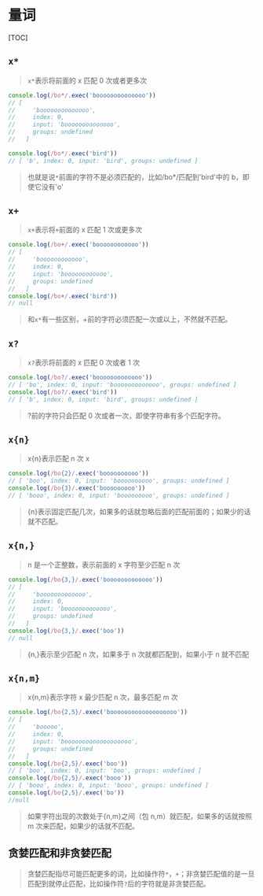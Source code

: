 # 量词

[TOC]

## `x*`

> `x*`表示将前面的 x 匹配 0 次或者更多次

```ts
console.log(/bo*/.exec('boooooooooooooo'))
// [
//     'boooooooooooooo',
//     index: 0,
//     input: 'boooooooooooooo',
//     groups: undefined
//   ]

console.log(/bo*/.exec('bird'))
// [ 'b', index: 0, input: 'bird', groups: undefined ]
```

> 也就是说`*`前面的字符不是必须匹配的，比如/bo\*/匹配到'bird'中的 b，即使它没有'o'

## `x+`

> `x+`表示将`+`前面的 x 匹配 1 次或更多次

```ts
console.log(/bo+/.exec('boooooooooooo'))
// [
//     'boooooooooooo',
//     index: 0,
//     input: 'boooooooooooo',
//     groups: undefined
//   ]
console.log(/bo+/.exec('bird'))
// null
```

> 和`x*`有一些区别，+前的字符必须匹配一次或以上，不然就不匹配。

## `x?`

> `x?`表示将前面的 x 匹配 0 次或者 1 次

```ts
console.log(/bo?/.exec('booooooooooooo'))
// [ 'bo', index: 0, input: 'booooooooooooo', groups: undefined ]
console.log(/bo?/.exec('bird'))
// [ 'b', index: 0, input: 'bird', groups: undefined ]
```

> ?前的字符只会匹配 0 次或者一次，即使字符串有多个匹配字符。

## `x{n}`

> x{n}表示匹配 n 次 x

```ts
console.log(/bo{2}/.exec('boooooooooo'))
// [ 'boo', index: 0, input: 'boooooooooo', groups: undefined ]
console.log(/bo{3}/.exec('booooooooo'))
// [ 'booo', index: 0, input: 'booooooooo', groups: undefined ]
```

> {n}表示固定匹配几次，如果多的话就忽略后面的匹配前面的；如果少的话就不匹配。

## `x{n,}`

> n 是一个正整数，表示前面的 x 字符至少匹配 n 次

```ts
console.log(/bo{3,}/.exec('booooooooooooo'))
// [
//     'booooooooooooo',
//     index: 0,
//     input: 'booooooooooooo',
//     groups: undefined
//   ]
console.log(/bo{3,}/.exec('boo'))
// null
```

> {n,}表示至少匹配 n 次，如果多于 n 次就都匹配到，如果小于 n 就不匹配

## `x{n,m}`

> x{n,m}表示字符 x 最少匹配 n 次，最多匹配 m 次

```ts
console.log(/bo{2,5}/.exec('booooooooooooooooooo'))
// [
//     'booooo',
//     index: 0,
//     input: 'booooooooooooooooooo',
//     groups: undefined
//   ]
console.log(/bo{2,5}/.exec('boo'))
// [ 'boo', index: 0, input: 'boo', groups: undefined ]
console.log(/bo{2,5}/.exec('booo'))
// [ 'booo', index: 0, input: 'booo', groups: undefined ]
console.log(/bo{2,5}/.exec('bo'))
//null
```

> 如果字符出现的次数处于{n,m}之间（包 n,m）就匹配，如果多的话就按照 m 次来匹配，如果少的话就不匹配。

## 贪婪匹配和非贪婪匹配

> 贪婪匹配指尽可能匹配更多的词，比如操作符`*`，`+`；非贪婪匹配值的是一旦匹配到就停止匹配，比如操作符`?`后的字符就是非贪婪匹配。
